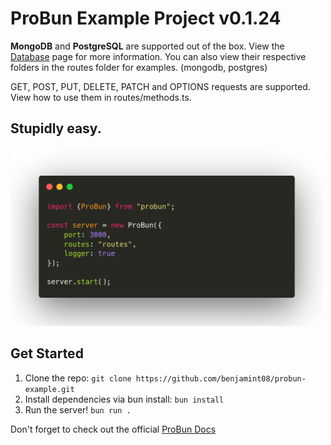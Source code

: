 # ProBun Example Project v0.1.24

**MongoDB** and **PostgreSQL** are supported out of the box. View the [Database](https://probun.dev/docs/databases.html) page for more information.
You can also view their respective folders in the routes folder for examples. (mongodb, postgres)

GET, POST, PUT, DELETE, PATCH and OPTIONS requests are supported. View how to use them in routes/methods.ts.

## Stupidly easy.
<img src="code.png" width="500">

## Get Started

1. Clone the repo: `git clone https://github.com/benjamint08/probun-example.git`
2. Install dependencies via bun install: `bun install`
3. Run the server! `bun run .`

Don't forget to check out the official [ProBun Docs](https://probun.dev)
